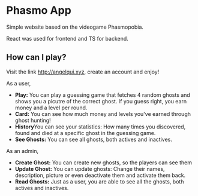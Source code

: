 
# Phasmo App

Simple website based on the videogame Phasmopobia.

React was used for frontend and TS for backend.

## How can I play?
Visit the link http://angelqui.xyz, create an account and enjoy!

As a user, 
* **Play:** You can play a guessing game that fetches 4 random ghosts and shows you a picutre of the correct ghost. If you guess right, you earn money and a level per round.
* **Card:** You can see how much money and levels you've earned through ghost hunting!
* **History**You can see your statistics: How many times you discovered, found and died at a specific ghost in the guessing game.
* **See Ghosts:** You can see all ghosts, both actives and inactives.

As an admin, 
* **Create Ghost:** You can create new ghosts, so the players can see them
* **Update Ghost:** You can update ghosts: Change their names, description, picture or even deactivate them and activate them back.
* **Read Ghosts:** Just as a user, you are able to see all the ghosts, both actives and inactives.